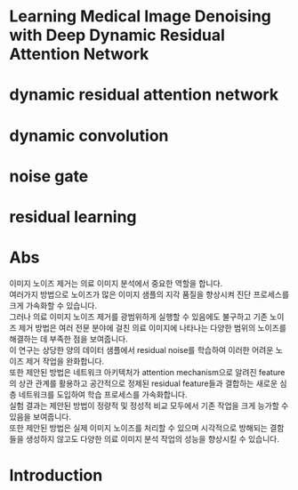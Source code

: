 # Learning Medical Image Denoising with Deep Dynamic Residual Attention Network

# dynamic residual attention network
# dynamic convolution
# noise gate
# residual learning

# Abs
이미지 노이즈 제거는 의료 이미지 분석에서 중요한 역할을 합니다.  
여러가지 방법으로 노이즈가 많은 이미지 샘플의 지각 품질을 향상시켜 진단 프로세스를 크게 가속화할 수 있습니다.  
그러나 의료 이미지 노이즈 제거를 광범위하게 실행할 수 있음에도 불구하고 기존 노이즈 제거 방법은 여러 전문 분야에 걸친 의료 이미지에 나타나는 다양한 범위의 노이즈를 해결하는 데 부족한 점을 보여줍니다.  
이 연구는 상당한 양의 데이터 샘플에서 residual noise를 학습하여 이러한 어려운 노이즈 제거 작업을 완화합니다.  
또한 제안된 방법은 네트워크 아키텍처가 attention mechanism으로 알려진 feature의 상관 관계를 활용하고 공간적으로 정제된 residual feature들과 결합하는 새로운 심층 네트워크를 도입하여 학습 프로세스를 가속화합니다.  
실험 결과는 제안된 방법이 정량적 및 정성적 비교 모두에서 기존 작업을 크게 능가할 수 있음을 보여줍니다.  
또한 제안된 방법은 실제 이미지 노이즈를 처리할 수 있으며 시각적으로 방해되는 결함들을 생성하지 않고도 다양한 의료 이미지 분석 작업의 성능을 향상시킬 수 있습니다.  

# Introduction
